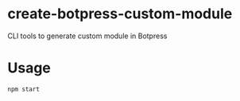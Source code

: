 # create-botpress-custom-module
CLI tools to generate custom module in Botpress

# Usage
`npm start`
